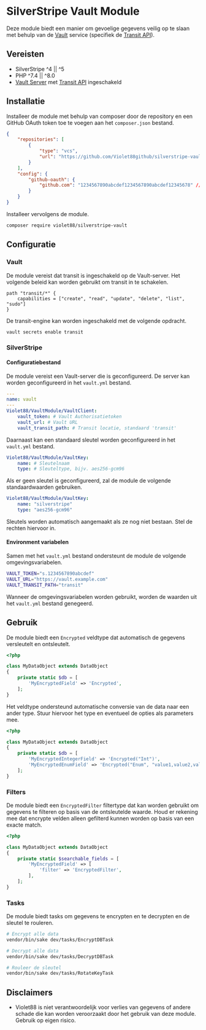 # SilverStripe Vault Module

Deze module biedt een manier om gevoelige gegevens veilig op te slaan met behulp van de [Vault](https://www.vaultproject.io/) service (specifiek de [Transit API](https://developer.hashicorp.com/vault/api-docs/secret/transit)).

## Vereisten

-   SilverStripe ^4 || ^5
-   PHP ^7.4 || ^8.0
-   [Vault Server](https://vaultproject.io) met [Transit API](https://developer.hashicorp.com/vault/api-docs/secret/transit) ingeschakeld

## Installatie

Installeer de module met behulp van composer door de repository en een GitHub OAuth token toe te voegen aan het `composer.json` bestand.

```json
{
    "repositories": [
        {
            "type": "vcs",
            "url": "https://github.com/Violet88github/silverstripe-vault"
        }
    ],
    "config": {
        "github-oauth": {
            "github.com": "1234567890abcdef1234567890abcdef12345678" // Github OAuth token with repo access
        }
    }
}
```

Installeer vervolgens de module.

```bash
composer require violet88/silverstripe-vault
```

## Configuratie

### Vault

De module vereist dat transit is ingeschakeld op de Vault-server. Het volgende beleid kan worden gebruikt om transit in te schakelen.

```hcl
path "transit/*" {
    capabilities = ["create", "read", "update", "delete", "list", "sudo"]
}
```

De transit-engine kan worden ingeschakeld met de volgende opdracht.

```bash
vault secrets enable transit
```

### SilverStripe

#### Configuratiebestand

De module vereist een Vault-server die is geconfigureerd. De server kan worden geconfigureerd in het `vault.yml` bestand.

```yaml
---
name: vault
---
Violet88/VaultModule/VaultClient:
    vault_token: # Vault Authorisatietoken
    vault_url: # Vault URL
    vault_transit_path: # Transit locatie, standaard 'transit'
```

Daarnaast kan een standaard sleutel worden geconfigureerd in het `vault.yml` bestand.

```yaml
Violet88/VaultModule/VaultKey:
    name: # Sleutelnaam
    type: # Sleuteltype, bijv. aes256-gcm96
```

Als er geen sleutel is geconfigureerd, zal de module de volgende standaardwaarden gebruiken.

```yaml
Violet88/VaultModule/VaultKey:
    name: "silverstripe"
    type: "aes256-gcm96"
```

Sleutels worden automatisch aangemaakt als ze nog niet bestaan. Stel de rechten hiervoor in.

#### Environment variabelen

Samen met het `vault.yml` bestand ondersteunt de module de volgende omgevingsvariabelen.

```bash
VAULT_TOKEN="s.1234567890abcdef"
VAULT_URL="https://vault.example.com"
VAULT_TRANSIT_PATH="transit"
```

Wanneer de omgevingsvariabelen worden gebruikt, worden de waarden uit het `vault.yml` bestand genegeerd.

## Gebruik

De module biedt een `Encrypted` veldtype dat automatisch de gegevens versleutelt en ontsleutelt.

```php
<?php

class MyDataObject extends DataObject
{
    private static $db = [
        'MyEncryptedField' => 'Encrypted',
    ];
}
```

Het veldtype ondersteund automatische conversie van de data naar een ander type. Stuur hiervoor het type en eventueel de opties als parameters mee.

```php
<?php

class MyDataObject extends DataObject
{
    private static $db = [
        'MyEncryptedIntegerField' => 'Encrypted("Int")',
        'MyEncryptedEnumField' => 'Encrypted("Enum", "value1,value2,value3")',
    ];
}
```

### Filters

De module biedt een `EncryptedFilter` filtertype dat kan worden gebruikt om gegevens te filteren op basis van de ontsleutelde waarde. Houd er rekening mee dat encrypte velden alleen gefilterd kunnen worden op basis van een exacte match.

```php
<?php

class MyDataObject extends DataObject
{
    private static $searchable_fields = [
        'MyEncryptedField' => [
            'filter' => 'EncryptedFilter',
        ],
    ];
}
```

### Tasks

De module biedt tasks om gegevens te encrypten en te decrypten en de sleutel te rouleren.

```bash
# Encrypt alle data
vendor/bin/sake dev/tasks/EncryptDBTask
```

```bash
# Decrypt alle data
vendor/bin/sake dev/tasks/DecryptDBTask
```

```bash
# Rouleer de sleutel
vendor/bin/sake dev/tasks/RotateKeyTask
```

## Disclaimers

-   Violet88 is niet verantwoordelijk voor verlies van gegevens of andere schade die kan worden veroorzaakt door het gebruik van deze module. Gebruik op eigen risico.
